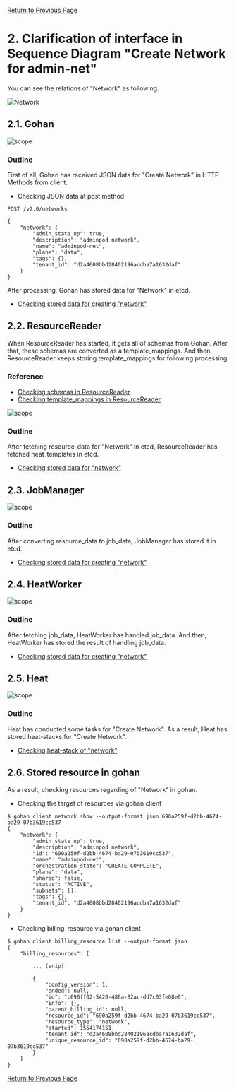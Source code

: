 [Return to Previous Page](00_firewall.md)

# 2. Clarification of interface in Sequence Diagram "Create Network for admin-net"
You can see the relations of "Network" as following.

![Network](resource/gohan_investigate_for_firewall.003.png)


## 2.1. Gohan

![scope](../images/ESI_Sequence_diagram.002.png)

### Outline
First of all, Gohan has received JSON data for "Create Network" in HTTP Methods from client.

* Checking JSON data at post method
```
POST /v2.0/networks
```
```
{
    "network": {
        "admin_state_up": true,
        "description": "adminpod network",
        "name": "adminpod-net",
        "plane": "data",
        "tags": {},
        "tenant_id": "d2a4608bbd28402196acdba7a1632daf"
    }
}
```
After processing, Gohan has stored data for "Network" in etcd.

* [Checking stored data for creating "network"](stored_in_etcd/01_Gohan/CreateNetwork2_01.md)


## 2.2. ResourceReader
When ResourceReader has started, it gets all of schemas from Gohan.
After that, these schemas are converted as a template_mappings.
And then, ResourceReader keeps storing template_mappings for following processing.

### Reference
* [Checking schemas in ResourceReader](../memo/schemas.txt)
* [Checking template_mappings in ResourceReader](../memo/template_mappings.md)

![scope](../images/ESI_Sequence_diagram.003.png)

### Outline
After fetching resource_data for "Network" in etcd, ResourceReader has fetched heat_templates in etcd.

* [Checking stored data for "network"](../heat_template/network.md)


## 2.3. JobManager

![scope](../images/ESI_Sequence_diagram.004.png)

### Outline
After converting resource_data to job_data, JobManager has stored it in etcd.

* [Checking stored data for creating "network"](stored_in_etcd/02_JobManager/CreateNetwork2_01.md)


## 2.4. HeatWorker

![scope](../images/ESI_Sequence_diagram.005.png)

### Outline
After fetching job_data, HeatWorker has handled job_data.
And then, HeatWorker has stored the result of handling job_data.

* [Checking stored data for creating "network"](stored_in_etcd/03_HeatWorker/CreateNetwork2_01.md)


## 2.5. Heat

![scope](../images/ESI_Sequence_diagram.006.png)

### Outline
Heat has conducted some tasks for "Create Network".
As a result, Heat has stored heat-stacks for "Create Network".

* [Checking heat-stack of "network"](heat-stack/CreateNetwork2_01.md)


## 2.6. Stored resource in gohan
As a result, checking resources regarding of "Network" in gohan.

* Checking the target of resources via gohan client
```
$ gohan client network show --output-format json 690a259f-d2bb-4674-ba29-07b3619cc537
{
    "network": {
        "admin_state_up": true,
        "description": "adminpod network",
        "id": "690a259f-d2bb-4674-ba29-07b3619cc537",
        "name": "adminpod-net",
        "orchestration_state": "CREATE_COMPLETE",
        "plane": "data",
        "shared": false,
        "status": "ACTIVE",
        "subnets": [],
        "tags": {},
        "tenant_id": "d2a4608bbd28402196acdba7a1632daf"
    }
}
```
* Checking billing_resource via gohan client
```
$ gohan client billing_resource list --output-format json
{
    "billing_resources": [

        ... (snip)

        {
            "config_version": 1,
            "ended": null,
            "id": "c696ff02-5420-486a-82ac-dd7c03fe08e6",
            "info": {},
            "parent_billing_id": null,
            "resource_id": "690a259f-d2bb-4674-ba29-07b3619cc537",
            "resource_type": "network",
            "started": 1554174151,
            "tenant_id": "d2a4608bbd28402196acdba7a1632daf",
            "unique_resource_id": "690a259f-d2bb-4674-ba29-07b3619cc537"
        }
    ]
}
```

[Return to Previous Page](00_firewall.md)
